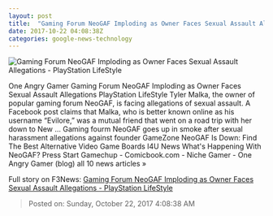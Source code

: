 ```yaml
---
layout: post
title:  "Gaming Forum NeoGAF Imploding as Owner Faces Sexual Assault Allegations - PlayStation LifeStyle"
date: 2017-10-22 04:08:38Z
categories: google-news-technology
---
```


![Gaming Forum NeoGAF Imploding as Owner Faces Sexual Assault Allegations - PlayStation LifeStyle](http://cdn1-www.playstationlifestyle.net/assets/uploads/2017/10/neogaf-400x300.png)

One Angry Gamer Gaming Forum NeoGAF Imploding as Owner Faces Sexual Assault Allegations PlayStation LifeStyle Tyler Malka, the owner of popular gaming forum NeoGAF, is facing allegations of sexual assault. A Facebook post claims that Malka, who is better known online as his username “Evilore,” was a mutual friend that went on a road trip with her down to New ... Gaming fourm NeoGAF goes up in smoke after sexual harassment allegations against founder GameZone NeoGAF Is Down: Find The Best Alternative Video Game Boards I4U News What's Happening With NeoGAF? Press Start Gamechup - Comicbook.com - Niche Gamer - One Angry Gamer (blog) all 10 news articles »


Full story on F3News: [Gaming Forum NeoGAF Imploding as Owner Faces Sexual Assault Allegations - PlayStation LifeStyle](http://www.f3nws.com/n/tnuxbH)

> Posted on: Sunday, October 22, 2017 4:08:38 AM
